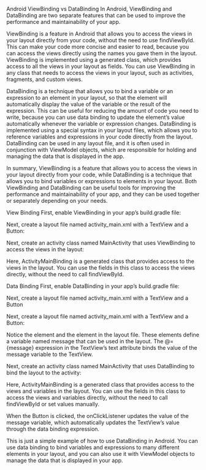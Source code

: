 Android ViewBinding vs DataBinding
In Android, ViewBinding and DataBinding are two separate features that can be used to improve the performance and maintainability of your app.

ViewBinding is a feature in Android that allows you to access the views in your layout directly from your code, without the need to use findViewById. This can make your code more concise and easier to read, because you can access the views directly using the names you gave them in the layout. ViewBinding is implemented using a generated class, which provides access to all the views in your layout as fields. You can use ViewBinding in any class that needs to access the views in your layout, such as activities, fragments, and custom views.

DataBinding is a technique that allows you to bind a variable or an expression to an element in your layout, so that the element will automatically display the value of the variable or the result of the expression. This can be useful for reducing the amount of code you need to write, because you can use data binding to update the element’s value automatically whenever the variable or expression changes. DataBinding is implemented using a special syntax in your layout files, which allows you to reference variables and expressions in your code directly from the layout. DataBinding can be used in any layout file, and it is often used in conjunction with ViewModel objects, which are responsible for holding and managing the data that is displayed in the app.

In summary, ViewBinding is a feature that allows you to access the views in your layout directly from your code, while DataBinding is a technique that allows you to bind variables or expressions to elements in your layout. Both ViewBinding and DataBinding can be useful tools for improving the performance and maintainability of your app, and they can be used together or separately depending on your needs.

View Binding
First, enable ViewBinding in your app’s build.gradle file:


Next, create a layout file named activity_main.xml with a TextView and a Button:


Next, create an activity class named MainActivity that uses ViewBinding to access the views in the layout:


Here, ActivityMainBinding is a generated class that provides access to the views in the layout. You can use the fields in this class to access the views directly, without the need to call findViewById.

Data Binding
First, enable DataBinding in your app’s build.gradle file:

Next, create a layout file named activity_main.xml with a TextView and a Button


Next, create a layout file named activity_main.xml with a TextView and a Button:


Notice the <data> element and the <variable> element in the layout file. These elements define a variable named message that can be used in the layout. The @={message} expression in the TextView’s text attribute binds the value of the message variable to the TextView.

Next, create an activity class named MainActivity that uses DataBinding to bind the layout to the activity:


Here, ActivityMainBinding is a generated class that provides access to the views and variables in the layout. You can use the fields in this class to access the views and variables directly, without the need to call findViewById or set values manually.

When the Button is clicked, the onClickListener updates the value of the message variable, which automatically updates the TextView’s value through the data binding expression.

This is just a simple example of how to use DataBinding in Android. You can use data binding to bind variables and expressions to many different elements in your layout, and you can also use it with ViewModel objects to manage the data that is displayed in your app.
